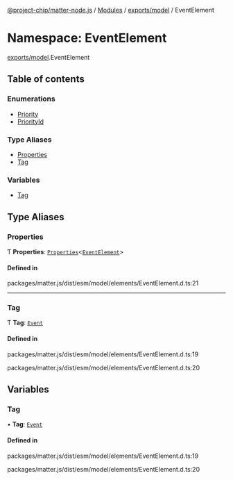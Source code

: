 [@project-chip/matter-node.js](../README.md) / [Modules](../modules.md) / [exports/model](exports_model.md) / EventElement

# Namespace: EventElement

[exports/model](exports_model.md).EventElement

## Table of contents

### Enumerations

- [Priority](../enums/exports_model.EventElement.Priority.md)
- [PriorityId](../enums/exports_model.EventElement.PriorityId.md)

### Type Aliases

- [Properties](exports_model.EventElement.md#properties)
- [Tag](exports_model.EventElement.md#tag)

### Variables

- [Tag](exports_model.EventElement.md#tag-1)

## Type Aliases

### Properties

Ƭ **Properties**: [`Properties`](exports_model.BaseElement.md#properties)\<[`EventElement`](../interfaces/exports_model.EventElement-1.md)\>

#### Defined in

packages/matter.js/dist/esm/model/elements/EventElement.d.ts:21

___

### Tag

Ƭ **Tag**: [`Event`](../enums/exports_model.ElementTag.md#event)

#### Defined in

packages/matter.js/dist/esm/model/elements/EventElement.d.ts:19

packages/matter.js/dist/esm/model/elements/EventElement.d.ts:20

## Variables

### Tag

• **Tag**: [`Event`](../enums/exports_model.ElementTag.md#event)

#### Defined in

packages/matter.js/dist/esm/model/elements/EventElement.d.ts:19

packages/matter.js/dist/esm/model/elements/EventElement.d.ts:20

